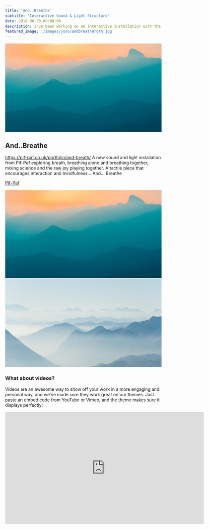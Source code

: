 ```yaml
---
title: 'And..Breathe'
subtitle: 'Interactive Sound & Light Structure'
date: 2018-06-30 00:00:00
description: I've been working on an interactive installation with the wonderful Pif-Paf Theatre
featured_image: '/images/jono/andbreatheroth.jpg'
---
```


![](/images/demo/demo-landscape.jpg)


## And..Breathe


https://pif-paf.co.uk/portfolio/and-breath/ A new sound and light installation from Pif-Paf exploring breath, breathing alone and breathing together, mixing science and the raw joy playing together. A tactile piece that encourages interaction and mindfulness… And… Breathe

 [Pif-Paf](https://pif-paf.co.uk/portfolio/and-breath)




<div class="gallery" data-columns="1">
	<img src="/images/demo/demo-landscape.jpg">
	<img src="/images/demo/demo-landscape-2.jpg">
</div>

### What about videos?

Videos are an awesome way to show off your work in a more engaging and personal way, and we’ve made sure they work great on our themes. Just paste an embed code from YouTube or Vimeo, and the theme makes sure it displays perfectly:

<iframe src="https://player.vimeo.com/video/148003889" width="640" height="360" frameborder="0" allowfullscreen></iframe>

